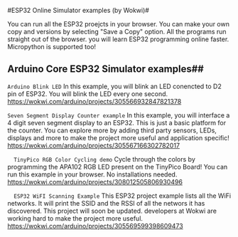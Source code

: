 #ESP32 Online Simulator examples (by Wokwi)#

You can run all the ESP32 proejcts in your browser. You can make your own copy and versions by selecting "Save a Copy" option. All the programs run straight out of the browser. you will learn ESP32 programming online faster. Micropython is supported too!

## Arduino Core ESP32 Simulator examples##

`Arduino Blink LED` 
In this example, you will blink an LED conencted to D2 pin of ESP32. You will blink the LED every one second. 
<https://wokwi.com/arduino/projects/305566932847821378>

`Seven Segment Display Counter example` 
In this example, you will interface a 4 digit seven segment display to an ESP32.  This is just a basic platform for the counter. You can explore more by adding third party sensors, LEDs, displays and more to make the project more useful and application specific!
<https://wokwi.com/arduino/projects/305567166302782017>	

`  TinyPico RGB Color Cycling demo` 
Cycle through the colors by programming the APA102 RGB LED present on the TinyPico Board! You can run this example in your browser. No installations needed.
<https://wokwi.com/arduino/projects/308012505806930496>	

`  ESP32 WiFI Scanning Example` 
This ESP32 project example lists all the WiFi networks. It will print the SSID and the RSSI of all the networs it has discovered. This project will soon be updated. developers at Wokwi are working hard to make the project more useful. 
<https://wokwi.com/arduino/projects/305569599398609473>	
